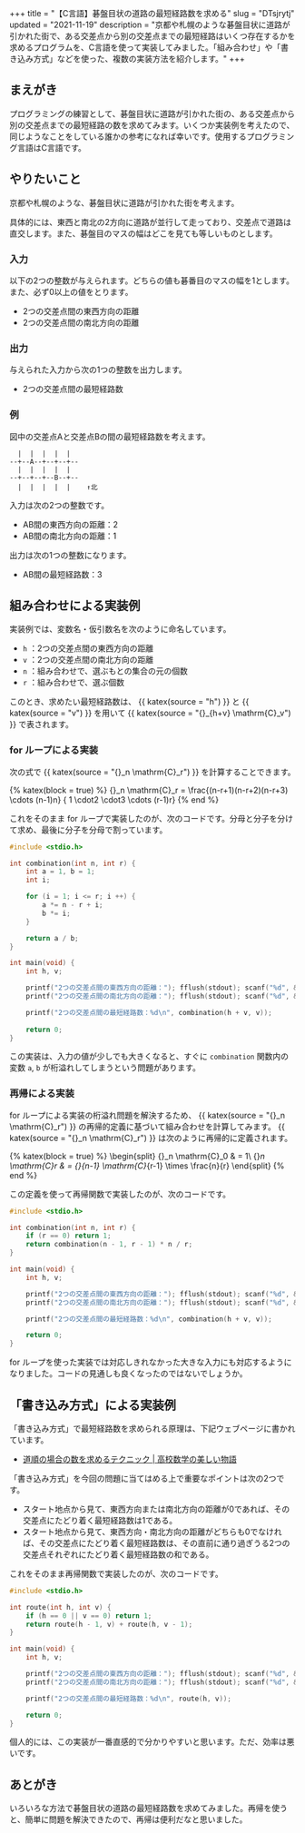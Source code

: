+++
title = "【C言語】碁盤目状の道路の最短経路数を求める"
slug = "DTsjrytj"
updated = "2021-11-19"
description = "京都や札幌のような碁盤目状に道路が引かれた街で、ある交差点から別の交差点までの最短経路はいくつ存在するかを求めるプログラムを、C言語を使って実装してみました。「組み合わせ」や「書き込み方式」などを使った、複数の実装方法を紹介します。"
+++

## まえがき

プログラミングの練習として、碁盤目状に道路が引かれた街の、ある交差点から別の交差点までの最短経路の数を求めてみます。いくつか実装例を考えたので、同じようなことをしている誰かの参考になれば幸いです。使用するプログラミング言語はC言語です。

## やりたいこと

京都や札幌のような、碁盤目状に道路が引かれた街を考えます。

具体的には、東西と南北の2方向に道路が並行して走っており、交差点で道路は直交します。また、碁盤目のマスの幅はどこを見ても等しいものとします。

### 入力

以下の2つの整数が与えられます。どちらの値も碁番目のマスの幅を1とします。また、必ず0以上の値をとります。

- 2つの交差点間の東西方向の距離
- 2つの交差点間の南北方向の距離

### 出力

与えられた入力から次の1つの整数を出力します。

- 2つの交差点間の最短経路数

### 例

図中の交差点Aと交差点Bの間の最短経路数を考えます。

```
  |  |  |  |  |
--+--A--+--+--+--
  |  |  |  |  |
--+--+--+--B--+--
  |  |  |  |  |    ↑北
```

入力は次の2つの整数です。

- AB間の東西方向の距離：2
- AB間の南北方向の距離：1

出力は次の1つの整数になります。

- AB間の最短経路数：3

## 組み合わせによる実装例

実装例では、変数名・仮引数名を次のように命名しています。

- `h` ：2つの交差点間の東西方向の距離
- `v` ：2つの交差点間の南北方向の距離
- `n` ：組み合わせで、選ぶもとの集合の元の個数
- `r` ：組み合わせで、選ぶ個数

このとき、求めたい最短経路数は、 {{ katex(source = "h") }} と {{ katex(source = "v") }} を用いて {{ katex(source = "{}_{h+v} \mathrm{C}_v") }} で表されます。

### for ループによる実装

次の式で {{ katex(source = "{}_n \mathrm{C}_r") }} を計算することできます。

{% katex(block = true) %}
{}_n \mathrm{C}_r = \frac{(n-r+1)(n-r+2)(n-r+3) \cdots (n-1)n}
                         {   1   \cdot2 \cdot3  \cdots (r-1)r}
{% end %}

これをそのまま for ループで実装したのが、次のコードです。分母と分子を分けて求め、最後に分子を分母で割っています。

```c
#include <stdio.h>

int combination(int n, int r) {
    int a = 1, b = 1;
    int i;

    for (i = 1; i <= r; i ++) {
        a *= n - r + i;
        b *= i;
    }

    return a / b;
}

int main(void) {
    int h, v;

    printf("2つの交差点間の東西方向の距離："); fflush(stdout); scanf("%d", &h);
    printf("2つの交差点間の南北方向の距離："); fflush(stdout); scanf("%d", &v);

    printf("2つの交差点間の最短経路数：%d\n", combination(h + v, v));
    
    return 0;
}
```

この実装は、入力の値が少しでも大きくなると、すぐに `combination` 関数内の変数 `a`, `b` が桁溢れしてしまうという問題があります。

### 再帰による実装

for ループによる実装の桁溢れ問題を解決するため、 {{ katex(source = "{}_n \mathrm{C}_r") }} の再帰的定義に基づいて組み合わせを計算してみます。 {{ katex(source = "{}_n \mathrm{C}_r") }} は次のように再帰的に定義されます。

{% katex(block = true) %}
\begin{split}
    {}_n \mathrm{C}_0 & = 1\\
    {}_n \mathrm{C}_r & = {}_{n-1} \mathrm{C}_{r-1} \times \frac{n}{r}
\end{split}
{% end %}

この定義を使って再帰関数で実装したのが、次のコードです。

```c
#include <stdio.h>

int combination(int n, int r) {
    if (r == 0) return 1;
    return combination(n - 1, r - 1) * n / r;
}

int main(void) {
    int h, v;

    printf("2つの交差点間の東西方向の距離："); fflush(stdout); scanf("%d", &h);
    printf("2つの交差点間の南北方向の距離："); fflush(stdout); scanf("%d", &v);

    printf("2つの交差点間の最短経路数：%d\n", combination(h + v, v));

    return 0;
}
```

for ループを使った実装では対応しきれなかった大きな入力にも対応するようになりました。コードの見通しも良くなったのではないでしょうか。

## 「書き込み方式」による実装例

「書き込み方式」で最短経路数を求められる原理は、下記ウェブページに書かれています。

- [道順の場合の数を求めるテクニック | 高校数学の美しい物語](https://manabitimes.jp/math/962)

「書き込み方式」を今回の問題に当てはめる上で重要なポイントは次の2つです。

- スタート地点から見て、東西方向または南北方向の距離が0であれば、その交差点にたどり着く最短経路数は1である。
- スタート地点から見て、東西方向・南北方向の距離がどちらも0でなければ、その交差点にたどり着く最短経路数は、その直前に通り過ぎうる2つの交差点それぞれにたどり着く最短経路数の和である。

これをそのまま再帰関数で実装したのが、次のコードです。

```c
#include <stdio.h>

int route(int h, int v) {
    if (h == 0 || v == 0) return 1;
    return route(h - 1, v) + route(h, v - 1);
}

int main(void) {
    int h, v;

    printf("2つの交差点間の東西方向の距離："); fflush(stdout); scanf("%d", &h);
    printf("2つの交差点間の南北方向の距離："); fflush(stdout); scanf("%d", &v);

    printf("2つの交差点間の最短経路数：%d\n", route(h, v));

    return 0;
}
```

個人的には、この実装が一番直感的で分かりやすいと思います。ただ、効率は悪いです。

## あとがき

いろいろな方法で碁盤目状の道路の最短経路数を求めてみました。再帰を使うと、簡単に問題を解決できたので、再帰は便利だなと思いました。
